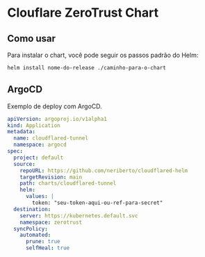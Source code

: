 # Clouflare ZeroTrust Chart

## Como usar

Para instalar o chart, você pode seguir os passos padrão do Helm:

```bash
helm install nome-do-release ./caminho-para-o-chart

```

## ArgoCD

Exemplo de deploy com ArgoCD.

```yaml
apiVersion: argoproj.io/v1alpha1
kind: Application
metadata:
  name: cloudflared-tunnel
  namespace: argocd
spec:
  project: default
  source:
    repoURL: https://github.com/neriberto/cloudflared-helm
    targetRevision: main
    path: charts/cloudflared-tunnel
    helm:
      values: |
        token: "seu-token-aqui-ou-ref-para-secret"
  destination:
    server: https://kubernetes.default.svc
    namespace: zerotrust
  syncPolicy:
    automated:
      prune: true
      selfHeal: true

```